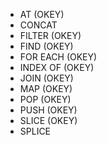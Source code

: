 - AT (OKEY)
- CONCAT
- FILTER (OKEY)
- FIND (OKEY)
- FOR EACH (OKEY)
- INDEX OF (OKEY)
- JOIN (OKEY)
- MAP (OKEY)
- POP (OKEY)
- PUSH (OKEY)
- SLICE (OKEY)
- SPLICE